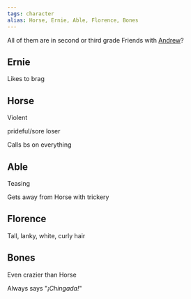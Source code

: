 ```yaml
---
tags: character
alias: Horse, Ernie, Able, Florence, Bones
---
```

All of them are in second or third grade
Friends with [Andrew](</Márez Family/Andrew.md>)?

## Ernie
Likes to brag

## Horse
Violent

prideful/sore loser

Calls bs on everything

## Able
Teasing

Gets away from Horse with trickery

## Florence
Tall, lanky, white, curly hair

## Bones
Even crazier than Horse

Always says "*¡Chingada!*"
